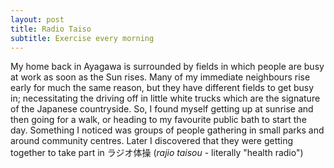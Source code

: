 ```yaml
---
layout: post
title: Radio Taiso
subtitle: Exercise every morning
---
```

My home back in Ayagawa is surrounded by fields in which people are busy at work as soon as the Sun rises. Many of my immediate neighbours rise early for much the same reason, but they have different fields to get busy in; necessitating the driving off in little white trucks which are the signature of the Japanese countryside. So, I found myself getting up at sunrise and then going for a walk, or heading to my favourite public bath to start the day.
Something I noticed was groups of people gathering in small parks and around community centres. Later I discovered that they were getting together to take part in ラジオ体操 (*rajio taisou* - literally "health radio")

